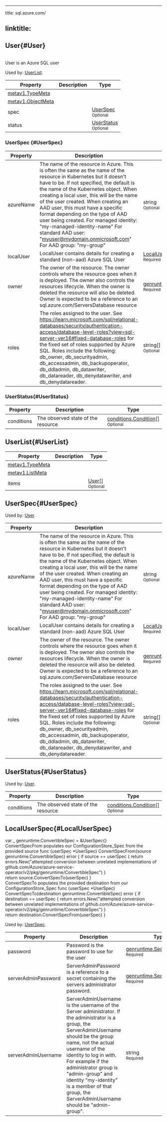 ---

title: sql.azure.com/

linktitle:
----------

User{#User}
-----------

<br/>User is an Azure SQL user

Used by: [UserList](#UserList).

| Property                                                                                | Description | Type                                                  |
|-----------------------------------------------------------------------------------------|-------------|-------------------------------------------------------|
| [metav1.TypeMeta](https://pkg.go.dev/k8s.io/apimachinery/pkg/apis/meta/v1#TypeMeta)     |             |                                                       |
| [metav1.ObjectMeta](https://pkg.go.dev/k8s.io/apimachinery/pkg/apis/meta/v1#ObjectMeta) |             |                                                       |
| spec                                                                                    |             | [UserSpec](#UserSpec)<br/><small>Optional</small>     |
| status                                                                                  |             | [UserStatus](#UserStatus)<br/><small>Optional</small> |

### UserSpec {#UserSpec}

| Property  | Description                                                                                                                                                                                                                                                                                                                                                                                                                                                                                                                | Type                                                                                                                                                                 |
|-----------|----------------------------------------------------------------------------------------------------------------------------------------------------------------------------------------------------------------------------------------------------------------------------------------------------------------------------------------------------------------------------------------------------------------------------------------------------------------------------------------------------------------------------|----------------------------------------------------------------------------------------------------------------------------------------------------------------------|
| azureName | The name of the resource in Azure. This is often the same as the name of the resource in Kubernetes but it doesn't have to be. If not specified, the default is the name of the Kubernetes object. When creating a local user, this will be the name of the user created. When creating an AAD user, this must have a specific format depending on the type of AAD user being created. For managed identity: "my-managed-identity-name" For standard AAD user: "myuser@mydomain.onmicrosoft.com" For AAD group: "my-group" | string<br/><small>Optional</small>                                                                                                                                   |
| localUser | LocalUser contains details for creating a standard (non-aad) Azure SQL User                                                                                                                                                                                                                                                                                                                                                                                                                                                | [LocalUserSpec](#LocalUserSpec)<br/><small>Required</small>                                                                                                          |
| owner     | The owner of the resource. The owner controls where the resource goes when it is deployed. The owner also controls the resources lifecycle. When the owner is deleted the resource will also be deleted. Owner is expected to be a reference to an sql.azure.com/ServersDatabase resource                                                                                                                                                                                                                                  | [genruntime.KnownResourceReference](https://pkg.go.dev/github.com/Azure/azure-service-operator/v2/pkg/genruntime#KnownResourceReference)<br/><small>Required</small> |
| roles     | The roles assigned to the user. See https://learn.microsoft.com/sql/relational-databases/security/authentication-access/database-level-roles?view=sql-server-ver16#fixed-database-roles for the fixed set of roles supported by Azure SQL. Roles include the following: db_owner, db_securityadmin, db_accessadmin, db_backupoperator, db_ddladmin, db_datawriter, db_datareader, db_denydatawriter, and db_denydatareader.                                                                                                | string[]<br/><small>Optional</small>                                                                                                                                 |

### UserStatus{#UserStatus}

| Property   | Description                        | Type                                                                                                                                                    |
|------------|------------------------------------|---------------------------------------------------------------------------------------------------------------------------------------------------------|
| conditions | The observed state of the resource | [conditions.Condition[]](https://pkg.go.dev/github.com/Azure/azure-service-operator/v2/pkg/genruntime/conditions#Condition)<br/><small>Optional</small> |

UserList{#UserList}
-------------------

| Property                                                                            | Description | Type                                        |
|-------------------------------------------------------------------------------------|-------------|---------------------------------------------|
| [metav1.TypeMeta](https://pkg.go.dev/k8s.io/apimachinery/pkg/apis/meta/v1#TypeMeta) |             |                                             |
| [metav1.ListMeta](https://pkg.go.dev/k8s.io/apimachinery/pkg/apis/meta/v1#ListMeta) |             |                                             |
| items                                                                               |             | [User[]](#User)<br/><small>Optional</small> |

UserSpec{#UserSpec}
-------------------

Used by: [User](#User).

| Property  | Description                                                                                                                                                                                                                                                                                                                                                                                                                                                                                                                | Type                                                                                                                                                                 |
|-----------|----------------------------------------------------------------------------------------------------------------------------------------------------------------------------------------------------------------------------------------------------------------------------------------------------------------------------------------------------------------------------------------------------------------------------------------------------------------------------------------------------------------------------|----------------------------------------------------------------------------------------------------------------------------------------------------------------------|
| azureName | The name of the resource in Azure. This is often the same as the name of the resource in Kubernetes but it doesn't have to be. If not specified, the default is the name of the Kubernetes object. When creating a local user, this will be the name of the user created. When creating an AAD user, this must have a specific format depending on the type of AAD user being created. For managed identity: "my-managed-identity-name" For standard AAD user: "myuser@mydomain.onmicrosoft.com" For AAD group: "my-group" | string<br/><small>Optional</small>                                                                                                                                   |
| localUser | LocalUser contains details for creating a standard (non-aad) Azure SQL User                                                                                                                                                                                                                                                                                                                                                                                                                                                | [LocalUserSpec](#LocalUserSpec)<br/><small>Required</small>                                                                                                          |
| owner     | The owner of the resource. The owner controls where the resource goes when it is deployed. The owner also controls the resources lifecycle. When the owner is deleted the resource will also be deleted. Owner is expected to be a reference to an sql.azure.com/ServersDatabase resource                                                                                                                                                                                                                                  | [genruntime.KnownResourceReference](https://pkg.go.dev/github.com/Azure/azure-service-operator/v2/pkg/genruntime#KnownResourceReference)<br/><small>Required</small> |
| roles     | The roles assigned to the user. See https://learn.microsoft.com/sql/relational-databases/security/authentication-access/database-level-roles?view=sql-server-ver16#fixed-database-roles for the fixed set of roles supported by Azure SQL. Roles include the following: db_owner, db_securityadmin, db_accessadmin, db_backupoperator, db_ddladmin, db_datawriter, db_datareader, db_denydatawriter, and db_denydatareader.                                                                                                | string[]<br/><small>Optional</small>                                                                                                                                 |

UserStatus{#UserStatus}
-----------------------

Used by: [User](#User).

| Property   | Description                        | Type                                                                                                                                                    |
|------------|------------------------------------|---------------------------------------------------------------------------------------------------------------------------------------------------------|
| conditions | The observed state of the resource | [conditions.Condition[]](https://pkg.go.dev/github.com/Azure/azure-service-operator/v2/pkg/genruntime/conditions#Condition)<br/><small>Optional</small> |

LocalUserSpec{#LocalUserSpec}
-----------------------------

var _ genruntime.ConvertibleSpec = &UserSpec{} <br/>ConvertSpecFrom populates our ConfigurationStore_Spec from the provided source func (userSpec *UserSpec) ConvertSpecFrom(source genruntime.ConvertibleSpec) error { if source == userSpec { return errors.New("attempted conversion between unrelated implementations of github.com/Azure/azure-service-operator/v2/pkg/genruntime/ConvertibleSpec") } <br/> return source.ConvertSpecTo(userSpec) } <br/>ConvertSpecTo populates the provided destination from our ConfigurationStore_Spec func (userSpec *UserSpec) ConvertSpecTo(destination genruntime.ConvertibleSpec) error { if destination == userSpec { return errors.New("attempted conversion between unrelated implementations of github.com/Azure/azure-service-operator/v2/pkg/genruntime/ConvertibleSpec") } <br/> return destination.ConvertSpecFrom(userSpec) } <br/>

Used by: [UserSpec](#UserSpec).

| Property            | Description                                                                                                                                                                                                                                                                                                                                                                | Type                                                                                                                                                   |
|---------------------|----------------------------------------------------------------------------------------------------------------------------------------------------------------------------------------------------------------------------------------------------------------------------------------------------------------------------------------------------------------------------|--------------------------------------------------------------------------------------------------------------------------------------------------------|
| password            | Password is the password to use for the user                                                                                                                                                                                                                                                                                                                               | [genruntime.SecretReference](https://pkg.go.dev/github.com/Azure/azure-service-operator/v2/pkg/genruntime#SecretReference)<br/><small>Required</small> |
| serverAdminPassword | ServerAdminPassword is a reference to a secret containing the servers administrator password.                                                                                                                                                                                                                                                                              | [genruntime.SecretReference](https://pkg.go.dev/github.com/Azure/azure-service-operator/v2/pkg/genruntime#SecretReference)<br/><small>Required</small> |
| serverAdminUsername | ServerAdminUsername is the username of the Server administrator. If the administrator is a group, the ServerAdminUsername should be the group name, not the actual username of the identity to log in with. For example if the administrator group is "admin-group" and identity "my-identity" is a member of that group, the ServerAdminUsername should be "admin-group". | string<br/><small>Required</small>                                                                                                                     |
